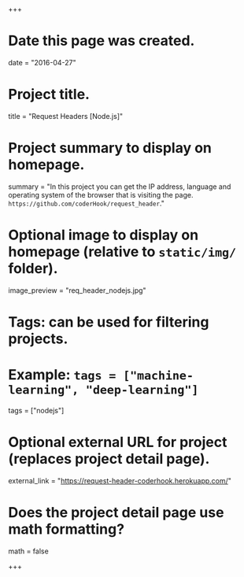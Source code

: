 +++
# Date this page was created.
date = "2016-04-27"

# Project title.
title = "Request Headers [Node.js]"

# Project summary to display on homepage.
summary = "In this project you can get the IP address, language and operating system of the browser that is visiting the page. `https://github.com/coderHook/request_header`."

# Optional image to display on homepage (relative to `static/img/` folder).
image_preview = "req_header_nodejs.jpg"

# Tags: can be used for filtering projects.
# Example: `tags = ["machine-learning", "deep-learning"]`
tags = ["nodejs"]

# Optional external URL for project (replaces project detail page).
external_link = "https://request-header-coderhook.herokuapp.com/"

# Does the project detail page use math formatting?
math = false

+++
